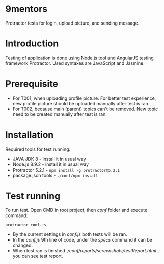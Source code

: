 # 9mentors
Protractor tests for login, upload picture, and sending message. 

# Introduction
Testing of application is done using Node.js tool and AngularJS testing framework Protractor. Used syntaxes are JavaScript and Jasmine.

# Prerequisite
* For T001, when uploading profile picture. For better test experience, new profile picture should be uploaded manually after test is ran.
* For T002, because main (parent) topics can't be removed. New topic need to be created manually after test is ran.

# Installation
Required tools for test running:
* JAVA JDK 8 - install it in usual way
* Node.js 8.9.2 - install it in usual way
* Protractor 5.2.1 - `npm install -g protractor@5.2.1`
* package.json tools - `./conf/npm install`

# Test running
To run test. Open CMD in root project, then *conf* folder and execute command:

`protractor conf.js`

* By the current settings in *conf.js* both tests will be ran.
* In the *conf.js* 9th line of code, under the *specs* command it can be changed.
* When test ran is finished *./conf/reports/screenshots/testReport.html* , you can see test report.
